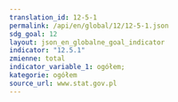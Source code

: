 ```yaml
---
translation_id: 12-5-1
permalink: /api/en/global/12/12-5-1.json
sdg_goal: 12
layout: json_en_globalne_goal_indicator
indicator: "12.5.1"
zmienne: total
indicator_variable_1: ogółem;
kategorie: ogółem
source_url: www.stat.gov.pl
---
```

